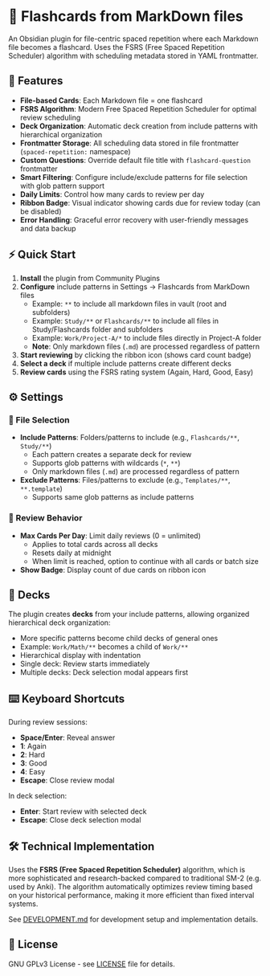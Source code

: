 # 🧠 Flashcards from MarkDown files

An Obsidian plugin for file-centric spaced repetition where each Markdown file becomes a flashcard. Uses the FSRS (Free Spaced Repetition Scheduler) algorithm with scheduling metadata stored in YAML frontmatter.

## 🚀 Features

- **File-based Cards**: Each Markdown file = one flashcard
- **FSRS Algorithm**: Modern Free Spaced Repetition Scheduler for optimal review scheduling  
- **Deck Organization**: Automatic deck creation from include patterns with hierarchical organization
- **Frontmatter Storage**: All scheduling data stored in file frontmatter (`spaced-repetition:` namespace)
- **Custom Questions**: Override default file title with `flashcard-question` frontmatter
- **Smart Filtering**: Configure include/exclude patterns for file selection with glob pattern support
- **Daily Limits**: Control how many cards to review per day
- **Ribbon Badge**: Visual indicator showing cards due for review today (can be disabled)
- **Error Handling**: Graceful error recovery with user-friendly messages and data backup

## ⚡ Quick Start

1. **Install** the plugin from Community Plugins
2. **Configure** include patterns in Settings → Flashcards from MarkDown files
   - Example: `**` to include all markdown files in vault (root and subfolders)
   - Example: `Study/**` or `Flashcards/**` to include all files in Study/Flashcards folder and subfolders
   - Example: `Work/Project-A/*` to include files directly in Project-A folder
   - **Note**: Only markdown files (`.md`) are processed regardless of pattern
3. **Start reviewing** by clicking the ribbon icon (shows card count badge)
4. **Select a deck** if multiple include patterns create different decks
5. **Review cards** using the FSRS rating system (Again, Hard, Good, Easy)

## ⚙️ Settings

### 📝 File Selection
- **Include Patterns**: Folders/patterns to include (e.g., `Flashcards/**`, `Study/**`)
  - Each pattern creates a separate deck for review
  - Supports glob patterns with wildcards (`*`, `**`)
  - Only markdown files (`.md`) are processed regardless of pattern
- **Exclude Patterns**: Files/patterns to exclude (e.g., `Templates/**`, `**.template`)
  - Supports same glob patterns as include patterns

### 🎯 Review Behavior  
- **Max Cards Per Day**: Limit daily reviews (0 = unlimited)
  - Applies to total cards across all decks
  - Resets daily at midnight
  - When limit is reached, option to continue with all cards or batch size
- **Show Badge**: Display count of due cards on ribbon icon

## 📁 Decks

The plugin creates **decks** from your include patterns, allowing organized hierarchical deck organization:
- More specific patterns become child decks of general ones
- Example: `Work/Math/**` becomes a child of `Work/**`
- Hierarchical display with indentation
- Single deck: Review starts immediately
- Multiple decks: Deck selection modal appears first

## ⌨️ Keyboard Shortcuts

During review sessions:
- **Space/Enter**: Reveal answer
- **1**: Again
- **2**: Hard
- **3**: Good
- **4**: Easy
- **Escape**: Close review modal

In deck selection:
- **Enter**: Start review with selected deck
- **Escape**: Close deck selection modal

## 🛠️ Technical Implementation

Uses the **FSRS (Free Spaced Repetition Scheduler)** algorithm, which is more sophisticated and research-backed compared to traditional SM-2 (e.g. used by Anki). The algorithm automatically optimizes review timing based on your historical performance, making it more efficient than fixed interval systems.

See [DEVELOPMENT.md](DEVELOPMENT.md) for development setup and implementation details.

## 📄 License

GNU GPLv3 License - see [LICENSE](LICENSE) file for details.